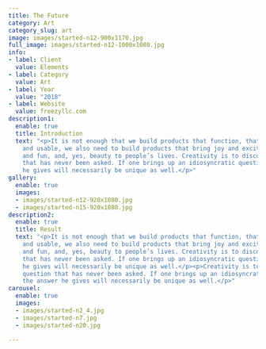 ```yaml
---
title: The Future
category: Art
category_slug: art
image: images/started-n12-900x1170.jpg
full_image: images/started-n12-1000x1080.jpg
info:
- label: Client
  value: Elements
- label: Category
  value: Art
- label: Year
  value: "2018"
- label: Website
  value: freezyllc.com
description1:
  enable: true
  title: Introduction
  text: "<p>It is not enough that we build products that function, that are understandable
    and usable, we also need to build products that bring joy and excitement, pleasure
    and fun, and, yes, beauty to people’s lives. Creativity is to discover a question
    that has never been asked. If one brings up an idiosyncratic question, the answer
    he gives will necessarily be unique as well.</p>"
gallery:
  enable: true
  images:
  - images/started-n12-920x1080.jpg
  - images/started-n15-920x1080.jpg
description2:
  enable: true
  title: Result
  text: "<p>It is not enough that we build products that function, that are understandable
    and usable, we also need to build products that bring joy and excitement, pleasure
    and fun, and, yes, beauty to people’s lives. Creativity is to discover a question
    that has never been asked. If one brings up an idiosyncratic question, the answer
    he gives will necessarily be unique as well.</p><p>Creativity is to discover a
    question that has never been asked. If one brings up an idiosyncratic question,
    the answer he gives will necessarily be unique as well.</p>"
carousel:
  enable: true
  images:
  - images/started-n2_4.jpg
  - images/started-n7.jpg
  - images/started-n20.jpg

---
```

